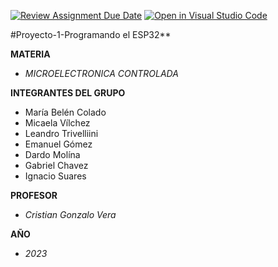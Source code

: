 [![Review Assignment Due Date](https://classroom.github.com/assets/deadline-readme-button-8d59dc4de5201274e310e4c54b9627a8934c3b88527886e3b421487c677d23eb.svg)](https://classroom.github.com/a/J_sTf_W8)
[![Open in Visual Studio Code](https://classroom.github.com/assets/open-in-vscode-c66648af7eb3fe8bc4f294546bfd86ef473780cde1dea487d3c4ff354943c9ae.svg)](https://classroom.github.com/online_ide?assignment_repo_id=10757190&assignment_repo_type=AssignmentRepo)


#Proyecto-1-Programando el ESP32**

**MATERIA**

+ *MICROELECTRONICA CONTROLADA*

**INTEGRANTES DEL GRUPO**

+ María Belén Colado
+ Micaela Vílchez
+ Leandro Trivelliini
+ Emanuel Gómez
+ Dardo Molína
+ Gabriel Chavez
+ Ignacio Suares
 
**PROFESOR**

+ *Cristian Gonzalo Vera*

**AÑO**

+ *2023*
